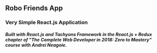 ## Robo Friends App
### Very Simple React.js Application
##### Built with React.js and Tachyons Framework in the React.js + Redux chapter of "The Complete Web Developer in 2018: Zero to Mastery" course with Andrei Neagoie.
